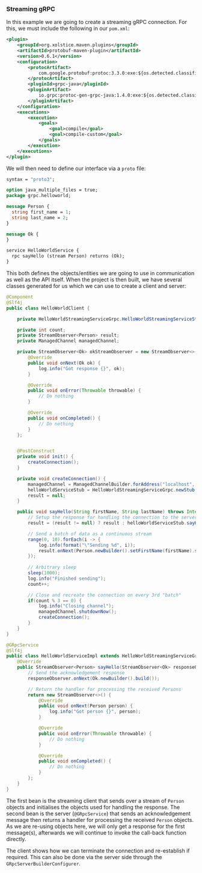 ### Streaming gRPC

In this example we are going to create a streaming gRPC connection. For this, we must include the following
in our `pom.xml`:

```xml
<plugin>
    <groupId>org.xolstice.maven.plugins</groupId>
    <artifactId>protobuf-maven-plugin</artifactId>
    <version>0.6.1</version>
    <configuration>
        <protocArtifact>
            com.google.protobuf:protoc:3.3.0:exe:${os.detected.classifier}
        </protocArtifact>
        <pluginId>grpc-java</pluginId>
        <pluginArtifact>
            io.grpc:protoc-gen-grpc-java:1.4.0:exe:${os.detected.classifier}
        </pluginArtifact>
    </configuration>
    <executions>
        <execution>
            <goals>
                <goal>compile</goal>
                <goal>compile-custom</goal>
            </goals>
        </execution>
    </executions>
</plugin>
```

We will then need to define our interface via a `proto` file:

```proto
syntax = "proto3";

option java_multiple_files = true;
package grpc.helloworld;

message Person {
  string first_name = 1;
  string last_name = 2;
}

message Ok {
}

service HelloWorldService {
  rpc sayHello (stream Person) returns (Ok);
}
```

This both defines the objects/entities we are going to use in communication as well as the
API itself. When the project is then built, we have several classes generated for us which
we can use to create a client and server:

```java
@Component
@Slf4j
public class HelloWorldClient {

    private HelloWorldStreamingServiceGrpc.HelloWorldStreamingServiceStub helloWorldServiceStub;

    private int count;
    private StreamObserver<Person> result;
    private ManagedChannel managedChannel;

    private StreamObserver<Ok> okStreamObserver = new StreamObserver<>() {
        @Override
        public void onNext(Ok ok) {
            log.info("Got response {}", ok);
        }

        @Override
        public void onError(Throwable throwable) {
            // Do nothing
        }

        @Override
        public void onCompleted() {
            // Do nothing
        }
    };


    @PostConstruct
    private void init() {
        createConnection();
    }

    private void createConnection() {
        managedChannel = ManagedChannelBuilder.forAddress("localhost", 6565).usePlaintext().build();
        helloWorldServiceStub = HelloWorldStreamingServiceGrpc.newStub(managedChannel);
        result = null;
    }

    public void sayHello(String firstName, String lastName) throws InterruptedException {
        // Setup the response for handling the connection to the server
        result = (result != null) ? result : helloWorldServiceStub.sayHello(okStreamObserver);

        // Send a batch of data as a continuous stream
        range(0, 10).forEach(i -> {
            log.info(format("\"Sending %d", i));
            result.onNext(Person.newBuilder().setFirstName(firstName).setLastName(format("%s:%d", lastName, i)).build());
        });
        
        // Arbitrary sleep
        sleep(1000);
        log.info("Finished sending");
        count++;

        // Close and recreate the connection on every 3rd "batch"
        if(count % 3 == 0) {
            log.info("Closing channel");
            managedChannel.shutdownNow();
            createConnection();
        }
    }
}
```

```java
@GRpcService
@Slf4j
public class HelloWorldServiceImpl extends HelloWorldStreamingServiceGrpc.HelloWorldStreamingServiceImplBase {
    @Override
    public StreamObserver<Person> sayHello(StreamObserver<Ok> responseObserver) {
        // Send the acknowledgement response
        responseObserver.onNext(Ok.newBuilder().build());

        // Return the handler for processing the received Persons
        return new StreamObserver<>() {
            @Override
            public void onNext(Person person) {
                log.info("Got person {}", person);
            }

            @Override
            public void onError(Throwable throwable) {
                // Do nothing
            }

            @Override
            public void onCompleted() {
                // Do nothing
            }
        };
    }
}
```

The first bean is the streaming client that sends over a stream of `Person` objects and initialises the objects used
for handling the response. The second bean is the server (`@GRpcService`) that sends an acknowledgement message then
returns a handler for processing the received `Person` objects. As we are re-using objects here, we will only get a response
for the first message(s), afterwards we will continue to invoke the call-back function directly.

The client shows how we can terminate the connection and re-establish if required. This can also be done via the server
side through the `GRpcServerBuilderConfigurer`.